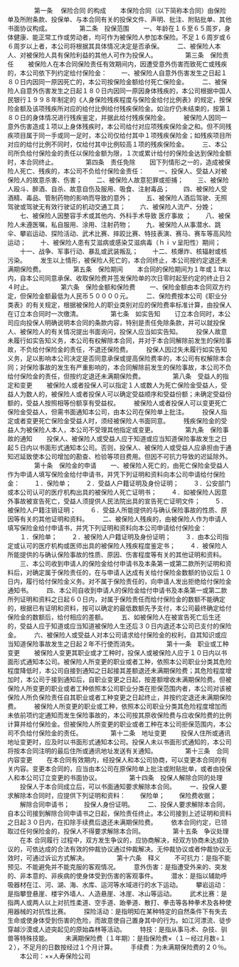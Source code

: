 
 


　　
　　第一条　
保险合同
的构成
　　本保险合同（以下简称本合同）由保险单及所附条款、投保单、与本合同有关的投保文件、声明、批注、附贴批单、其他书面协议构成。
　　
　　第二条　投保范围
　　一、年龄在１６至６５周岁，身体健康、能正常工作或劳动者，均可作为被保险人参加本保险。不足１６周岁或６６周岁以上者，本公司将根据其具体情况决定是否承保。
　　二、被保险人本人、对被保险人具有保险利益的其他人可作为投保人。
　　
　　第三条　保险责任
　　被保险人在本合同保险责任有效期间内，因遭受意外伤害而致死亡或残疾的，本公司依下列约定给付保险金：
　　一、被保险人自意外伤害发生之日起１８０日内因同一原因死亡的，本公司按保险金额给付死亡保险金。
　　二、被保险人自意外伤害发生之日起１８０日内因同一原因身体残疾的，本公司根据中国人民银行１９９８年制定的《人身保险残疾程度与保险金给付比例表》的规定，按保险金额及该项残疾所对应的给付比例给付残疾保险金。如治疗仍未结束的，按第１８０日的身体情况进行残疾鉴定，并据此给付残疾保险金。
　　被保险人因同一意外伤害造成１项以上身体残疾时，本公司给付对应项残疾保险金之和。但不同残疾项目属于同一手或同一足时，本公司仅给付其中１项残疾保险金；如残疾项目所对应的给付比例不同时，仅给付其中比例较高１项的残疾保险金。
　　三、本公司所负给付保险金的责任以保险金额为限，１次或累计给付的保险金达到保险金额时，本合同终止。
　　
　　第四条　责任免除
　　因下列情形之一的，造成被保险人死亡、残疾的，本公司不负给付保险金责任：
　　一、投保人、受益人对被保险人的故意杀害、伤害；
　　二、被保险人故意犯罪或拒捕；
　　三、被保险人殴斗、醉酒、自杀、故意自伤及服用、吸食、注射毒品；
　　四、被保险人受酒精、毒品、管制药物的影响而导致的意外；
　　五、被保险人酒后驾驶、无照驾驶或驾驶无有效行驶证的机动交通工具；
　　六、被保险人流产、分娩；
　　七、被保险人因整容手术或其他内、外科手术导致
医疗事故
；
　　八、被保险人未遵医嘱，私自服用、涂用、注射药物；
　　九、被保险人从事潜水、跳伞、攀岩运动、探险活动、武术比赛、摔跤比赛、特技表演、赛马、赛车等高风险运动；
　　十、被保险人患有艾滋病或感染艾滋病毒（ｈｉｖ呈阳性）期间；
　　十一、战争、军事行动、暴乱或武装叛乱；
　　十二、核爆炸、核辐射或核污染。
　　发生以上情形，被保险人死亡的，本合同终止，本公司按约定退还未满期保险费。
　　
　　第五条　保险期间
　　本合同的保险期间为１年或１年以内，自本公司同意承保、收取保险费并签发保险单的次日零时起至约定的终止日２４时止。
　　
　　第六条　保险金额和保险费
　　一、保险金额由本合同双方约定，但保险金额最低为人民币５００００元。
　　二、保险费按本公司《职业分类表》的有关规定，根据被保险人的职业类别对应的保险费率标准计算，由投保人在订立本合同时一次缴清。
　　
　　第七条　如实告知
　　订立本合同时，本公司应向投保人明确说明本合同的条款内容，特别是责任免除条款，并可以就投保人、被保险人的有关情况提出书面询问，投保人应当如实告知。
　　投保人故意未履行如实告知义务，本公司有权解除本合同，并对于本合同解除前发生的保险事故，不负给付保险金的责任，不退还保险费。
　　投保人因过失未履行如实告知义务，足以影响本公司决定是否同意承保或提高保险费率的，本公司有权解除本合同；对保险事故的发生有严重影响的，本合同解除前发生的保险事故，本公司不负给付保险金的责任，但按约定退还未满期保险费。
　　
　　第八条　受益人的指定和变更
　　被保险人或者投保人可以指定１人或数人为死亡保险金受益人，受益人为数人的，被保险人或者投保人可以确定受益顺序和受益份额；未确定受益份额的，受益人按照相等份额享有受益权。
　　被保险人或者投保人可以变更死亡保险金受益人，但需书面通知本公司，由本公司在保险单上批注。
　　投保人指定或者变更死亡保险金受益人时，须经被保险人书面同意。
　　残疾保险金的受益人为被保险人本人，本公司不受理其他指定或变更。
　　
　　第九条　保险事故的通知
　　投保人、被保险人或受益人应于知道或应当知道保险事故发生之日起５日内以书面形式通知本公司。否则，投保人、被保险人或受益人应承担由于通知迟延致使本公司增加的勘查、检验等项目费用。但因不可抗力导致的迟延除外。
　　
　　第十条　保险金的申请
　　一、被保险人死亡的，由死亡保险金受益人作为申请人填写保险金给付申请书，并凭下列证明和资料向本公司申请给付保险金：
　　１．保险单；
　　２．受益人户籍证明及身份证明；
　　３．公安部门或本公司认可的医疗机构出具的被保险人死亡证明书；
　　４．如被保险人因意外事故被宣告死亡，受益人须提供人民法院出具的宣告死亡证明文件；
　　５．被保险人户籍注销证明；
　　６．受益人所能提供的与确认保险事故的性质、原因等有关的其他证明和资料。
　　二、被保险人残疾的，由被保险人作为申请人填写保险金给付申请书，并凭下列证明和资料向本公司申请给付保险金：
　　１．保险单；
　　２．被保险人户籍证明及身份证明；
　　３．由本公司指定或认可的医疗机构或医师出具的被保险人残疾程度鉴定书；
　　４．被保险人所能提供的与确认保险事故的性质、原因、伤害程度等有关的其他证明和资料。
　　三、本公司收到申请人的保险金给付申请书及本条第一或第二款所列证明和资料后，对确定属于保险责任的，在与申请人达成有关给付保险金数额的协议后１０日内，履行给付保险金义务。对不属于保险责任的，向申请人发出拒绝给付保险金通知书。
　　四、本公司自收到申请人的保险金给付申请书及本条第一或第二款所列证明和资料之日起６０日内，对属于保险责任而给付保险金的数额不能确定的，根据已有证明和资料，按可以确定的最低数额先予支付，本公司最终确定给付保险金的数额后，给付相应的差额。
　　五、如被保险人在被宣告死亡后生还的，受益人应于知道或应当知道被保险人生还后３０日内退还本公司已支付的保险金。
　　六、被保险人或受益人对本公司请求给付保险金的权利，自其知识或应当知道保险事故发生之日起２年不行使而消失。
　　
　　第十一条　职业或工种变更
　　被保险人变更其职业或才工种时，投保人或被保险人应于１０日内以书面形式通知本公司。被保险人所变更的职业或者工种，依照本公司职业分类其危险程度降低时，本公司自接到通知之日起接其差额退还未满期保险费；其危险程度增加时，本公司于接到通知后，自职业变更之日起，按差额增收未满期保险费。但被保险人所变更的职业或者工种依照本公司职业分类在拒保范围内者，本公司对该被保险人所负保险责任自其职业或者工种变更之日起终止，并按约定退还未满期保险费。
　　被保险人所变更的职业或工种，依照本公司职业分类其危险程度增加而未依前项约定通知而发生保险事故的，本公司按其原收保险费与应收保险费的比例计算并给付保险金。但被保险人所变更的职业或者工种在本公司拒保范围内，本公司不负给付保险金的责任。
　　
　　第十二条　地址变更
　　投保人住所或通讯地址变更时，应及时以书面形式通知本公司。投保人未以书面形式通知的，本公司将按本合同注明的最后住所或通讯地址发送有关通知。
　　
　　第十三条　合同内容变更
　　在本合同有效期内，经投保人和本公司协商，可以变更本合同的有关内容。变更本合同的，应当由本公司在原保险单上批注或附贴批单，或者由投保人和本公司订立变更的书面协议。
　　
　　第十四条　投保人解除合同的处理
　　投保人于本合同成立后，可以书面通知要求解除本合同。
　　一、投保人要求解除本合同时，应提供下列证明和资料：
　　保险单；
　　保险费收据；
　　解除合同申请书；
　　投保人身份证明。
　　二、投保人要求解除本合同，自本公司接到解除合同申请书之日起，保险责任终止。本公司接到上述证明和资料之日起３０日内，在扣除手续费后退还未满期保险费。
　　依本合同约定，已领取过任何保险金的，投保人不得要求解除本合同。
　　
　　第十五条　争议处理
　　在本
合同履行
过程中，双方发生争议的，应协商解决，经双方协商未达成协议的，可依达成的合法有效的仲裁协议通过仲裁解决。无仲裁协议或者仲裁协议无效时，可通过诉讼方式解决。
　　
　　第十六条　释义
　　不可抗力：是指不能预见、不能避免并不能克服的客观情况。
　　意外伤害：是指遭受外来的、突发的、非本意的、非疾病的使身体受到伤害的客观事件。
　　潜水：是指以辅助呼吸器材在江、河、湖、海、水库、运河等水域进行的水下运动。
　　攀岩运动：是指攀登悬崖、楼宇外墙人、人造悬崖、冰崖、冰山等运动。
　　武术比赛：是指两人或两人以上对抗性柔道、空手道、跆拳道、散打、拳击等各种拳术及各种使用器械的对抗性比赛。
　　探险活动：是指明知在某种特定的自然条件下有失去生命或使身体受到伤害的危险，而故意使自己置身其中的行为。如江河漂流、徒步穿越沙漠或人迹突起见的原始森林等活动。
　　特技：是指从事马术、杂技、驯兽等特殊技能。
　　未满期保险费（１年期）：是指保险费×（１－经过月数÷１２），不足月的日数按经过１个月计算。
　　手续费：为未满期保险费的２０％。
　　本公司：××人寿保险公司 


 


 

 
 
 
 
 
  


  
 

  


  


  
 
 
 
 

